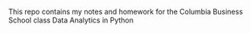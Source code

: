 This repo contains my notes and homework for the Columbia Business School class Data Analytics in Python
